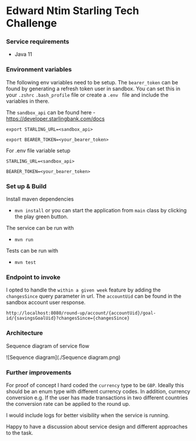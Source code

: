 # Edward Ntim Starling Tech Challenge

### Service requirements 
- Java 11

### Environment variables 
The following env variables need to be setup. The `bearer_token` can be found by generating a refresh token user in sandbox. 
You can set this in your `.zshrc` `.bash_profile` file or create a `.env ` file and include the variables in there.

The `sandbox_api` can be found here - https://developer.starlingbank.com/docs
```
export STARLING_URL=<sandbox_api>

export BEARER_TOKEN=<your_bearer_token>
```
For .env file variable setup

``` 
STARLING_URL=<sandbox_api>

BEARER_TOKEN=<your_bearer_token>
```

### Set up & Build

Install maven dependencies
- `mvn install` or you can start the application from `main` class by clicking the play green button. 

The service can be run with
- `mvn run`

Tests can be run with 
- `mvn test`

### Endpoint to invoke
I opted to handle the `within a given week` feature by adding the `changesSince` query parameter in url. The `accountUid` can be found in the sandbox account user response.

``http://localhost:8080/round-up/account/{accountUid}/goal-id/{savingsGoalUid}?changesSince={changesSince}``

### Architecture
Sequence diagram of service flow

![Sequence diagram](./Sequence diagram.png)


### Further improvements 

For proof of concept I hard coded the `currency` type to be `GBP`. Ideally this should be an enum type with different currency codes. In addition, currency conversion e.g. 
If the user has made transactions in two different countries the conversion rate can be applied to the round up. 

I would include logs for better visibility when the service is running.

Happy to have a discussion about service design and different approaches to the task.

